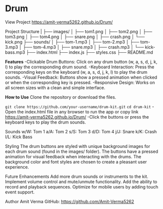 # Drum
View Project https://amit-verma5262.github.io/Drum/

Project Structure
|
├── images/
│   ├── tom1.png
│   ├── tom2.png
│   ├── tom3.png
│   ├── tom4.png
│   ├── snare.png
│   ├── crash.png
│   └── kick.png
├── sounds/
│   ├── tom-1.mp3
│   ├── tom-2.mp3
│   ├── tom-3.mp3
│   ├── tom-4.mp3
│   ├── snare.mp3
│   ├── crash.mp3
│   └── kick-bass.mp3
├── index.html
├── index.js
├── styles.css
├── README.md

**Features**
-Clickable Drum Buttons: Click on any drum button (w, a, s, d, j, k, l) to play the corresponding drum sound.
-Keyboard Interaction: Press the corresponding keys on the keyboard (w, a, s, d, j, k, l) to play the drum sounds.
-Visual Feedback: Buttons show a pressed animation when clicked or when the corresponding key is pressed.
-Responsive Design: Works on all screen sizes with a clean and simple interface.

**How to Use**
Clone the repository or download the files.

`git clone https://github.com/your-username/drum-kit.git`
`cd drum-kit`
-Open the index.html file in any browser to run the app or copy link https://amit-verma5262.github.io/Drum/
-Click the buttons or press the keyboard keys to play the drum sounds.

Sounds
w/W: Tom 1
a/A: Tom 2
s/S: Tom 3
d/D: Tom 4
j/J: Snare
k/K: Crash
l/L: Kick Bass

Styling
The drum buttons are styled with unique background images for each drum sound (found in the images/ folder). The buttons have a pressed animation for visual feedback when interacting with the drums. The background color and font styles are chosen to create a pleasant user experience.

Future Enhancements
Add more drum sounds or instruments to the kit.
Implement volume control and mute/unmute functionality.
Add the ability to record and playback sequences.
Optimize for mobile users by adding touch event support.

Author
Amit Verma
GitHub: https://github.com/Amit-Verma5262